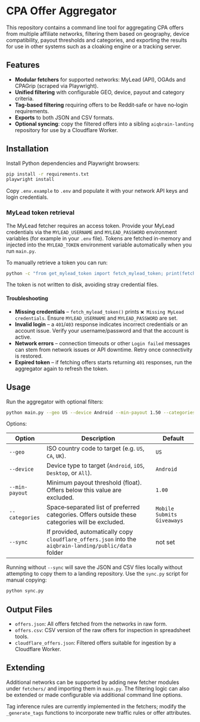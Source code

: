 # CPA Offer Aggregator

This repository contains a command line tool for aggregating CPA offers from
multiple affiliate networks, filtering them based on geography, device
compatibility, payout thresholds and categories, and exporting the results
for use in other systems such as a cloaking engine or a tracking server.

## Features

- **Modular fetchers** for supported networks: MyLead (API), OGAds and
  CPAGrip (scraped via Playwright).
- **Unified filtering** with configurable GEO, device, payout and category
  criteria.
- **Tag‑based filtering** requiring offers to be Reddit‑safe or have
  no‑login requirements.
- **Exports** to both JSON and CSV formats.
- **Optional syncing**: copy the filtered offers into a sibling
  `aiqbrain-landing` repository for use by a Cloudflare Worker.

## Installation

Install Python dependencies and Playwright browsers:

```bash
pip install -r requirements.txt
playwright install
```

Copy `.env.example` to `.env` and populate it with your network API keys and
login credentials.

### MyLead token retrieval

The MyLead fetcher requires an access token. Provide your MyLead credentials via
the `MYLEAD_USERNAME` and `MYLEAD_PASSWORD` environment variables (for example
in your `.env` file). Tokens are fetched in-memory and injected into the
`MYLEAD_TOKEN` environment variable automatically when you run `main.py`.

To manually retrieve a token you can run:

```bash
python -c "from get_mylead_token import fetch_mylead_token; print(fetch_mylead_token())"
```

The token is not written to disk, avoiding stray credential files.

#### Troubleshooting

- **Missing credentials** – `fetch_mylead_token()` prints `❌ Missing MyLead
  credentials`. Ensure `MYLEAD_USERNAME` and `MYLEAD_PASSWORD` are set.
- **Invalid login** – a `401`/`403` response indicates incorrect credentials or
  an account issue. Verify your username/password and that the account is
  active.
- **Network errors** – connection timeouts or other `Login failed` messages can
  stem from network issues or API downtime. Retry once connectivity is restored.
- **Expired token** – if fetching offers starts returning `401` responses, run
  the aggregator again to refresh the token.

## Usage

Run the aggregator with optional filters:

```bash
python main.py --geo US --device Android --min-payout 1.50 --categories "Mobile Submits" "Giveaways" --sync
```

Options:

| Option         | Description                                                                                           | Default                |
|---------------|-------------------------------------------------------------------------------------------------------|------------------------|
| `--geo`        | ISO country code to target (e.g. `US`, `CA`, `UK`).                                                 | `US`                   |
| `--device`     | Device type to target (`Android`, `iOS`, `Desktop`, or `All`).                                      | `Android`              |
| `--min-payout` | Minimum payout threshold (float). Offers below this value are excluded.                             | `1.00`                 |
| `--categories` | Space‑separated list of preferred categories. Offers outside these categories will be excluded.       | `Mobile Submits Giveaways` |
| `--sync`       | If provided, automatically copy `cloudflare_offers.json` into the `aiqbrain-landing/public/data` folder | not set               |

Running without `--sync` will save the JSON and CSV files locally without
attempting to copy them to a landing repository. Use the `sync.py` script
for manual copying:

```bash
python sync.py
```

## Output Files

- `offers.json`: All offers fetched from the networks in raw form.
- `offers.csv`: CSV version of the raw offers for inspection in spreadsheet tools.
- `cloudflare_offers.json`: Filtered offers suitable for ingestion by a Cloudflare Worker.

## Extending

Additional networks can be supported by adding new fetcher modules under
`fetchers/` and importing them in `main.py`. The filtering logic can also
be extended or made configurable via additional command line options.

Tag inference rules are currently implemented in the fetchers; modify the
`_generate_tags` functions to incorporate new traffic rules or offer
attributes.
